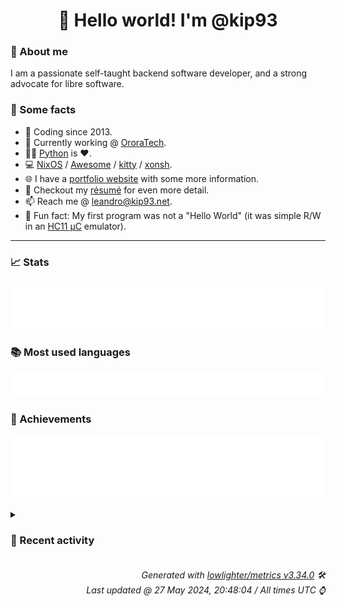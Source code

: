 <!-- README template, populated using this action:
     https://github.com/kip93/kip93/blob/main/.github/workflows/readme.yml. -->

<h1 align="center">👋 Hello world! I'm @kip93</h1> <!-- LOGIN => username -->

### 👤 About me

I am a passionate self-taught backend software developer, and a strong advocate for libre software.


### 💬 Some facts

* 📅 Coding since 2013.
* 💼 Currently working @ [OroraTech](https://ororatech.com/).
* 👨‍💻 [Python](https://github.com/search?q=user%3Akip93&l=python) is ❤️. <!-- LOGIN => username -->
* 💻 [NixOS](https://github.com/NixOS/) /
     [Awesome](https://github.com/awesomeWM/) /
     [kitty](https://github.com/kovidgoyal/kitty/) /
     [xonsh](https://github.com/xonsh/).
* 🌐 I have a [portfolio website](https://kip93.net/) with some more information.
* 📝 Checkout my [résumé](https://kip93.net/resume/) for even more detail.
* 📫 Reach me @ [leandro@kip93.net](mailto:leandro@kip93.net).
* 🎲 Fun fact: My first program was not a "Hello World" (it was simple R/W in an [HC11 µC](https://en.wikipedia.org/wiki/68HC11) emulator).


-----------------------------------------------------------------------------------------------------------------------


### 📈 Stats

![](./stats.svg)


### 📚 Most used languages <!-- by percentage, in decreasing order -->

![](./languages.svg)


### 🏅 Achievements

![](./achievements.svg)


<details> <!-- Last activity -->
<!-- Almost verbatim copy of https://github.com/lowlighter/metrics/blob/latest/source/templates/markdown/partials/activity.ejs, but restructured to be foldable. -->
<summary><h3>📰 Recent activity</h3></summary>

* ➡️ Pushed 9444 commits in [OroraTech/nixpkgs](https://github.com/OroraTech/nixpkgs) on branch `master`
  * [#1b45be7](https://github.com/OroraTech/nixpkgs/commit/1b45be7) kubebuilder: 3.15.0 -&gt; 3.15.1
  * [#e071849](https://github.com/OroraTech/nixpkgs/commit/e071849) kyverno: 1.12.1 -&gt; 1.12.2
  * [#9c70938](https://github.com/OroraTech/nixpkgs/commit/9c70938) kubecolor: 0.3.2 -&gt; 0.3.3
  * [#a96a637](https://github.com/OroraTech/nixpkgs/commit/a96a637) kubeseal: 0.26.2 -&gt; 0.26.3
  * [#ca514fe](https://github.com/OroraTech/nixpkgs/commit/ca514fe) kubestroyer: 0.2 -&gt; 0.3.0
  * [#c3931d8](https://github.com/OroraTech/nixpkgs/commit/c3931d8) jaq: 1.3.0 -&gt; 1.4.0
  * [#fc37fd1](https://github.com/OroraTech/nixpkgs/commit/fc37fd1) chromium: 125.0.6422.76 -&gt; 125.0.6422.112

https://chromereleases.googleblog.com/2024/05/stable-channel-update-for-desktop_23.html

This update includes 1 security fix. Google is aware that an exploit for
CVE-2024-5274 exists in the wild.

CVEs:
CVE-2024-5274
  * [#42ddc82](https://github.com/OroraTech/nixpkgs/commit/42ddc82) chromedriver: 125.0.6422.76 -&gt; 125.0.6422.112
  * [#c39ac51](https://github.com/OroraTech/nixpkgs/commit/c39ac51) gfold: 4.4.1 -&gt; 4.5.0
  * [#db44dc6](https://github.com/OroraTech/nixpkgs/commit/db44dc6) fooyin: 0.4.2 -&gt; 0.4.3
  * [#ddde296](https://github.com/OroraTech/nixpkgs/commit/ddde296) ff2mpv-rust: 1.1.4 -&gt; 1.1.5
  * [#9b7cb95](https://github.com/OroraTech/nixpkgs/commit/9b7cb95) coreth: 0.13.3 -&gt; 0.13.4
  * [#203a48a](https://github.com/OroraTech/nixpkgs/commit/203a48a) pkgs/development: remove unused fetchpatch arguments
  * [#cc8120d](https://github.com/OroraTech/nixpkgs/commit/cc8120d) pkgs/by-name: remove unuseed fetchpatch arguments
  * [#d249d47](https://github.com/OroraTech/nixpkgs/commit/d249d47) cfspeedtest: 1.2.3 -&gt; 1.2.4
  * [#b08ebe2](https://github.com/OroraTech/nixpkgs/commit/b08ebe2) Merge master into haskell-updates
  * [#bfb7a88](https://github.com/OroraTech/nixpkgs/commit/bfb7a88) Merge pull request #314109 from trofi/githooks.tests-fix-eval

githooks.tests: fix eval
  * [#47bdef6](https://github.com/OroraTech/nixpkgs/commit/47bdef6) Merge pull request #311260 from purepani/update-svelte-language-tools

svelte-language-server: Use buildNpmPackage
  * [#fc165a0](https://github.com/OroraTech/nixpkgs/commit/fc165a0) Merge pull request #309524 from r-ryantm/auto-update/enet

enet: 1.3.17 -&gt; 1.3.18
  * [#3de810d](https://github.com/OroraTech/nixpkgs/commit/3de810d) Merge pull request #309724 from r-ryantm/auto-update/secp256k1

secp256k1: 0.4.1 -&gt; 0.5.0
  * *On 27 May 2024, 13:45:25*
* ➡️ Pushed 1 commit in [kip93/cp437-tools](https://github.com/kip93/cp437-tools) on branch `main`
  * [#78aa1e9](https://github.com/kip93/cp437-tools/commit/78aa1e9) Fix direnv shell
  * *On 19 May 2024, 12:24:03*
* ⏺️ Created new branch idea/thumbnailers in [kip93/cp437-tools](https://github.com/kip93/cp437-tools)
  * *On 19 May 2024, 12:23:29*
* ➡️ Pushed 1 commit in [kip93/cp437-tools](https://github.com/kip93/cp437-tools) on branch `main`
  * [#efb49b8](https://github.com/kip93/cp437-tools/commit/efb49b8) Allow cargo build to access the nix cache
  * *On 11 May 2024, 10:40:15*
</details>


<h6 align="right"><em>
    Generated with <a href="https://github.com/lowlighter/metrics/tree/latest/">lowlighter/metrics v3.34.0</a> 🛠️<br> <!-- VERSION => MAJOR.minor.patch -->
    Last updated @ 27 May 2024, 20:48:04 / All times UTC ⌚ <!-- meta.generated => DD/MM/YYYY, hh:mm -->
</em></h6>
